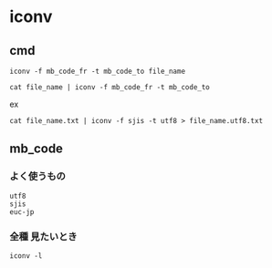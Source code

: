 
# iconv


## cmd

```
iconv -f mb_code_fr -t mb_code_to file_name
```

```
cat file_name | iconv -f mb_code_fr -t mb_code_to
```

ex

```
cat file_name.txt | iconv -f sjis -t utf8 > file_name.utf8.txt
```


## mb_code

### よく使うもの

```
utf8
sjis
euc-jp
```

### 全種 見たいとき

```
iconv -l
```



